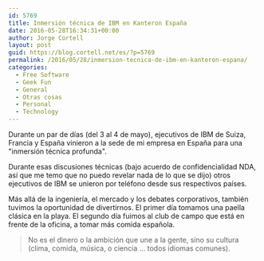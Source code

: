 ```yaml
---
id: 5769
title: Inmersión técnica de IBM en Kanteron España
date: 2016-05-28T16:34:31+00:00
author: Jorge Cortell
layout: post
guid: https://blog.cortell.net/es/?p=5769
permalink: /2016/05/28/inmersion-tecnica-de-ibm-en-kanteron-espana/
categories:
  - Free Software
  - Geek Fun
  - General
  - Otras cosas
  - Personal
  - Technology
---
```

Durante un par de días (del 3 al 4 de mayo), ejecutivos de IBM de Suiza, Francia y España vinieron a la sede de mi empresa en España para una "inmersión técnica profunda".

Durante esas discusiones técnicas (bajo acuerdo de confidencialidad NDA, así que me temo que no puedo revelar nada de lo que se dijo) otros ejecutivos de IBM se unieron por teléfono desde sus respectivos países.

Más allá de la ingeniería, el mercado y los debates corporativos, también tuvimos la oportunidad de divertirnos. El primer día tomamos una paella clásica en la playa. El segundo día fuimos al club de campo que está en frente de la oficina, a tomar más comida española.

> No es el dinero o la ambición que une a la gente, sino su cultura (clima, comida, música, o ciencia ... todos idiomas comunes).